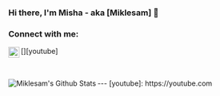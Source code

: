 ### Hi there, I'm Misha - aka [Miklesam] 👋

### Connect with me:

[<img align="left" alt="Miklesam | YouTube" width="22px" src="https://cdn.jsdelivr.net/npm/simple-icons@v3/icons/youtube.svg" />][youtube]

<br />
<br />
---

<img align="left" alt="Miklesam's Github Stats" src="https://github-readme-stats.vercel.app/api?username=Miklesam&show_icons=true&hide_border=true" />
[youtube]: https://youtube.com
<!--
**Miklesam/Miklesam** is a ✨ _special_ ✨ repository because its `README.md` (this file) appears on your GitHub profile.

Here are some ideas to get you started:

- 🔭 I’m currently working on ...
- 🌱 I’m currently learning ...
- 👯 I’m looking to collaborate on ...
- 🤔 I’m looking for help with ...
- 💬 Ask me about ...
- 📫 How to reach me: ...
- 😄 Pronouns: ...
- ⚡ Fun fact: ...
-->
